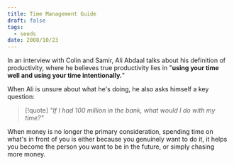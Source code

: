 ```yaml
---
title: Time Management Guide
draft: false
tags:
  - seeds
date: 2008/10/23
---
```

In an interview with Colin and Samir, Ali Abdaal talks about his definition of productivity, where he believes true productivity lies in "**using your time well and using your time intentionally.**" 

When Ali is unsure about what he's doing, he also asks himself a key question: 

> [!quote] *"If I had 100 million in the bank, what would I do with my time?"* 

When money is no longer the primary consideration, spending time on what's in front of you is either because you genuinely want to do it, it helps you become the person you want to be in the future, or simply chasing more money.
